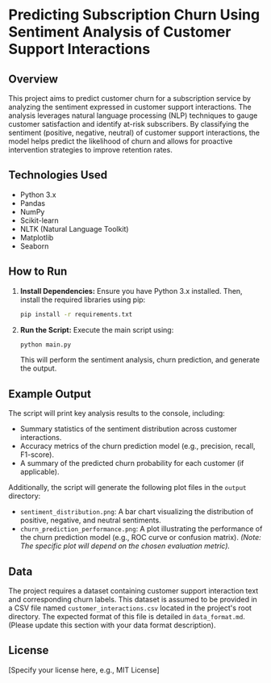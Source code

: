 # Predicting Subscription Churn Using Sentiment Analysis of Customer Support Interactions

## Overview

This project aims to predict customer churn for a subscription service by analyzing the sentiment expressed in customer support interactions.  The analysis leverages natural language processing (NLP) techniques to gauge customer satisfaction and identify at-risk subscribers.  By classifying the sentiment (positive, negative, neutral) of customer support interactions, the model helps predict the likelihood of churn and allows for proactive intervention strategies to improve retention rates.

## Technologies Used

* Python 3.x
* Pandas
* NumPy
* Scikit-learn
* NLTK (Natural Language Toolkit)
* Matplotlib
* Seaborn

## How to Run

1. **Install Dependencies:**  Ensure you have Python 3.x installed.  Then, install the required libraries using pip:

   ```bash
   pip install -r requirements.txt
   ```

2. **Run the Script:** Execute the main script using:

   ```bash
   python main.py
   ```

   This will perform the sentiment analysis, churn prediction, and generate the output.


## Example Output

The script will print key analysis results to the console, including:

* Summary statistics of the sentiment distribution across customer interactions.
* Accuracy metrics of the churn prediction model (e.g., precision, recall, F1-score).
*  A summary of the predicted churn probability for each customer (if applicable).

Additionally, the script will generate the following plot files in the `output` directory:

* `sentiment_distribution.png`: A bar chart visualizing the distribution of positive, negative, and neutral sentiments.
* `churn_prediction_performance.png`: A plot illustrating the performance of the churn prediction model (e.g., ROC curve or confusion matrix).  *(Note:  The specific plot will depend on the chosen evaluation metric).*


## Data

The project requires a dataset containing customer support interaction text and corresponding churn labels.  This dataset is assumed to be provided in a CSV file named `customer_interactions.csv` located in the project's root directory.  The expected format of this file is detailed in `data_format.md`.  (Please update this section with your data format description).

## License

[Specify your license here, e.g., MIT License]